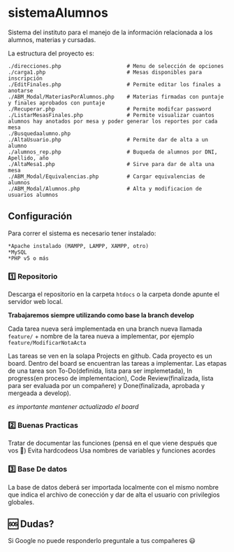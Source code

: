 # sistemaAlumnos

Sistema del instituto para el manejo de la información relacionada a los
alumnos, materias y cursadas.

La estructura del proyecto es:

```
./direcciones.php                     # Menu de selección de opciones
./carga1.php                          # Mesas disponibles para inscripción
./EditFinales.php                     # Permite editar los finales a anotarse
./ABM_Modal/MateriasPorAlumnos.php    # Materias firmadas con puntaje y finales aprobados con puntaje
./Recuperar.php                       # Permite modifcar password
./ListarMesasFinales.php              # Permite visualizar cuantos alumnos hay anotados por mesa y poder generar los reportes por cada mesa
./Busquedaalumno.php    
./AltaUsuario.php                     # Permite dar de alta a un alumno
./alumnos_rep.php                     # Buqueda de alumnos por DNI, Apellido, año
./AltaMesa1.php                       # Sirve para dar de alta una mesa
./ABM_Modal/Equivalencias.php         # Cargar equivalencias de alumnos
./ABM_Modal/Alumnos.php               # Alta y modificacion de usuarios alumnos
```

## Configuración

Para correr el sistema es necesario tener instalado:
```
*Apache instalado (MAMPP, LAMPP, XAMPP, otro)
*MySQL
*PHP v5 o más

```

### :one: Repositorio

Descarga el repositorio en la carpeta ```htdocs``` o la carpeta donde apunte el servidor web local.

**Trabajaremos siempre utilizando como base la branch develop**

Cada tarea nueva será implementada en una branch nueva llamada ```feature/``` + nombre de la tarea nueva a implementar, por ejemplo ```feature/ModificarNotaActa```

Las tareas se ven en la solapa Projects en github. Cada proyecto es un board. Dentro del board se encuentran las tareas a implementar. Las etapas de una tarea son To-Do(definida, lista para ser implemetada), In progress(en proceso de implementacion), Code Review(finalizada, lista para ser evaluada por un compañere) y Done(finalizada, aprobada y mergeada a develop).

*es importante mantener actualizado el board*

### :two: Buenas Practicas

Tratar de documentar las funciones (pensá en el que viene después que vos :pray:)
Evita hardcodeos
Usa nombres de variables y funciones acordes

### :three: Base De datos

La base de datos deberá ser importada localmente con el mismo nombre que indica el archivo de conección y dar de alta el usuario con privilegios globales.

## :sos: Dudas?

Si Google no puede responderlo preguntale a tus compañeres :smiley:
